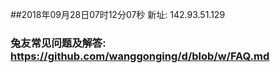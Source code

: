 ##2018年09月28日07时12分07秒 新址: 142.93.51.129
### 兔友常见问题及解答: https://github.com/wanggonging/d/blob/w/FAQ.md
